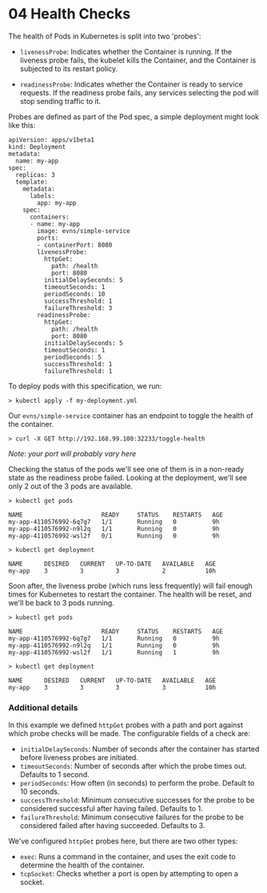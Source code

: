 # 04 Health Checks

The health of Pods in Kubernetes is split into two 'probes':

* `livenessProbe`: Indicates whether the Container is running. If the liveness probe fails, the kubelet kills the Container, and the Container is subjected to its restart policy.

* `readinessProbe`: Indicates whether the Container is ready to service requests. If the readiness probe fails, any services selecting the pod will stop sending traffic to it.

Probes are defined as part of the Pod spec, a simple deployment might look like this:

```
apiVersion: apps/v1beta1
kind: Deployment
metadata:
  name: my-app
spec:
  replicas: 3
  template:
    metadata:
      labels:
        app: my-app
    spec:
      containers:
      - name: my-app
        image: evns/simple-service
        ports:
        - containerPort: 8080
        livenessProbe:
          httpGet:
            path: /health
            port: 8080
          initialDelaySeconds: 5
          timeoutSeconds: 1
          periodSeconds: 10
          successThreshold: 1
          failureThreshold: 3
        readinessProbe:
          httpGet:
            path: /health
            port: 8080
          initialDelaySeconds: 5
          timeoutSeconds: 1
          periodSeconds: 5
          successThreshold: 1
          failureThreshold: 1
```

To deploy pods with this specification, we run:

```
> kubectl apply -f my-deployment.yml

```

Our `evns/simple-service` container has an endpoint to toggle the health of the container.  

```
> curl -X GET http://192.168.99.100:32233/toggle-health
```

_Note: your port will probably vary here_

Checking the status of the pods we'll see one of them is in a non-ready state as the readiness probe failed.  Looking at the deployment, we'll see only 2 out of the 3 pods are available.

```
> kubectl get pods

NAME                      READY     STATUS    RESTARTS   AGE
my-app-4110576992-6q7g7   1/1       Running   0          9h
my-app-4110576992-n9l2q   1/1       Running   0          9h
my-app-4110576992-wsl2f   0/1       Running   0          9h

> kubectl get deployment

NAME      DESIRED   CURRENT   UP-TO-DATE   AVAILABLE   AGE
my-app    3         3         3            2           10h
```

Soon after, the liveness probe (which runs less frequently) will fail enough times for Kubernetes to restart the container.  The health will be reset, and we'll be back to 3 pods running.

```
> kubectl get pods

NAME                      READY     STATUS    RESTARTS   AGE
my-app-4110576992-6q7g7   1/1       Running   0          9h
my-app-4110576992-n9l2q   1/1       Running   0          9h
my-app-4110576992-wsl2f   1/1       Running   1          9h

> kubectl get deployment

NAME      DESIRED   CURRENT   UP-TO-DATE   AVAILABLE   AGE
my-app    3         3         3            3           10h
```

### Additional details

In this example we defined `httpGet` probes with a path and port against which probe checks will be made.  The configurable fields of a check are:

* `initialDelaySeconds`:  Number of seconds after the container has started before liveness probes are initiated.
* `timeoutSeconds`: Number of seconds after which the probe times out. Defaults to 1 second.
* `periodSeconds`: How often (in seconds) to perform the probe. Default to 10 seconds.
* `successThreshold`: Minimum consecutive successes for the probe to be considered successful after having failed. Defaults to 1.
* `failureThreshold`: Minimum consecutive failures for the probe to be considered failed after having succeeded. Defaults to 3.

We've configured `httpGet` probes here, but there are two other types:

* `exec`:  Runs a command in the container, and uses the exit code to determine the health of the container.
* `tcpSocket`: Checks whether a port is open by attempting to open a socket.
